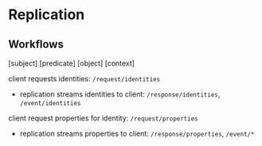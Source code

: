 # Replication

## Workflows

[subject] [predicate] [object] [context]

client requests identities: `/request/identities`

- replication streams identities to client: `/response/identities`, `/event/identities`

client request properties for identity: `/request/properties`

- replication streams properties to client: `/response/properties`, `/event/*`
